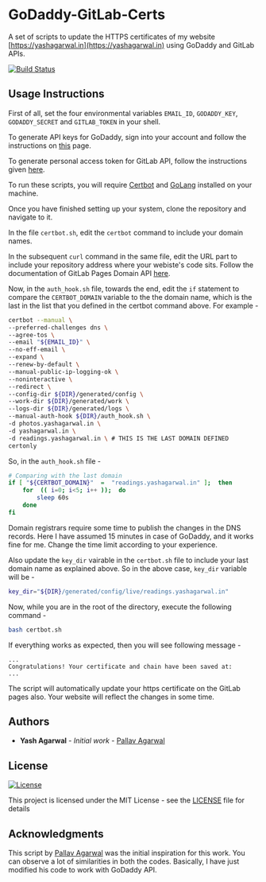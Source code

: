 # GoDaddy-GitLab-Certs

A set of scripts to update the HTTPS certificates of my website [https://yashagarwal.in](https://yashagarwal.in) using GoDaddy and GitLab APIs.

[![Build
Status](https://travis-ci.org/yashhere/GoDaddy-GitLab-Certs.svg?branch=master)](https://travis-ci.org/yashhere/GoDaddy-GitLab-Certs)

## Usage Instructions

First of all, set the four environmental variables `EMAIL_ID`, `GODADDY_KEY`, `GODADDY_SECRET` and `GITLAB_TOKEN` in your shell.

To generate API keys for GoDaddy, sign into your account and follow the instructions on [this](https://developer.godaddy.com/keys) page.

To generate personal access token for GitLab API, follow the instructions given [here](https://docs.gitlab.com/ee/user/profile/personal_access_tokens.html#creating-a-personal-access-token).

To run these scripts, you will require [Certbot](https://certbot.eff.org/) and [GoLang](https://github.com/golang/go) installed on your machine.

Once you have finished setting up your system, clone the repository and navigate to it. 

In the file `certbot.sh`, edit the `certbot` command to include your domain names.

In the subsequent `curl` command in the same file, edit the URL part to include your repository address where your webiste's code sits. Follow the documentation of GitLab Pages Domain API [here](https://docs.gitlab.com/ee/api/pages_domains.html).

Now, in the `auth_hook.sh` file, towards the end, edit the `if` statement to compare the `CERTBOT_DOMAIN` variable to the the domain name, which is the last in the list that you defined in the certbot command above. For example -

```bash
certbot --manual \
--preferred-challenges dns \
--agree-tos \
--email "${EMAIL_ID}" \
--no-eff-email \
--expand \
--renew-by-default \
--manual-public-ip-logging-ok \
--noninteractive \
--redirect \
--config-dir ${DIR}/generated/config \
--work-dir ${DIR}/generated/work \
--logs-dir ${DIR}/generated/logs \
--manual-auth-hook ${DIR}/auth_hook.sh \
-d photos.yashagarwal.in \
-d yashagarwal.in \
-d readings.yashagarwal.in \ # THIS IS THE LAST DOMAIN DEFINED
certonly
```

So, in the `auth_hook.sh` file -

```bash
# Comparing with the last domain
if [ "${CERTBOT_DOMAIN}"  =  "readings.yashagarwal.in" ];  then
	for  (( i=0; i<5; i++ ));  do
		sleep 60s
	done
fi
```

Domain registrars require some time to publish the changes in the DNS records. Here I have assumed 15 minutes in case of GoDaddy, and it works fine for me. Change the time limit according to your experience.

Also update the `key_dir` vairable in the `certbot.sh` file to include your last domain name as explained above. So in the above case, `key_dir` variable will be -

```bash
key_dir="${DIR}/generated/config/live/readings.yashagarwal.in"
```

Now, while you are in the root of the directory, execute the following command - 
```bash
bash certbot.sh
```

If everything works as expected, then you will see following message -
```text
...
Congratulations! Your certificate and chain have been saved at:
...
```

The script will automatically update your https certificate on the GitLab pages also. Your website will reflect the changes in some time.

## Authors

* **Yash Agarwal** - *Initial work* - [Pallav Agarwal](https://github.com/pallavagarwal07) 

## License

[![License](http://img.shields.io/:license-mit-blue.svg?style=flat-square)](http://badges.mit-license.org) 

This project is licensed under the MIT License - see the [LICENSE](LICENSE) file for details

## Acknowledgments

This script by [Pallav Agarwal](https://github.com/pallavagarwal07/NamesiloCert) was the initial inspiration for this work. You can observe a lot of similarities in both the codes. Basically, I have just modified his code to work with GoDaddy API.